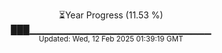 <p align="center">
⏳Year Progress (11.53 %) <br>
███▁▁▁▁▁▁▁▁▁▁▁▁▁▁▁▁▁▁▁▁▁▁▁▁▁▁▁ <br>
<sub>Updated: Wed, 12 Feb 2025 01:39:19 GMT</sub>
</p>


